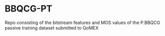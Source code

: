 # BBQCG-PT
Repo consisting of the bitstream features and MOS values of the P.BBQCG passive training dataset submitted to QoMEX
